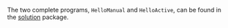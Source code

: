 The two complete programs, `HelloManual` and `HelloActive`, can be found in the [solution](./solution) package.

